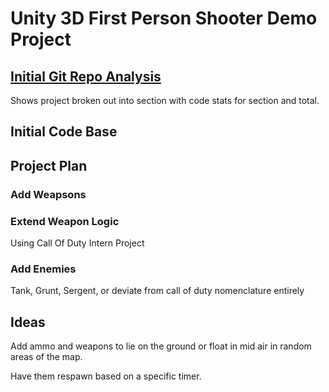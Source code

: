 # Unity 3D First Person Shooter Demo Project

## [Initial Git Repo Analysis](https://docs.google.com/spreadsheets/d/1bZIlYsd4mFIAx7bsjvD36OHH6j8z_oEU2zEC0CzOfMQ/edit#gid=881764674)

Shows project broken out into section with code stats for section and total.

## Initial Code Base 

## Project Plan

### Add Weapsons

### Extend Weapon Logic 

Using Call Of Duty Intern Project

### Add Enemies

Tank, Grunt, Sergent, or deviate from call of duty nomenclature entirely

## Ideas

Add ammo and weapons to lie on the ground or float in mid air in random areas of the map.

Have them respawn based on a specific timer.

